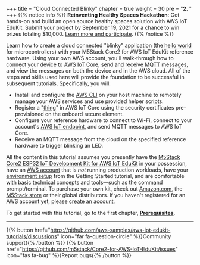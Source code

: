 +++
title = "Cloud Connected Blinky"
chapter = true
weight = 30
pre = "<b>2. </b>"
+++
{{% notice info %}}
**Reinventing Healthy Spaces Hackathon**: Get hands-on and build an open source healthy spaces solution with AWS IoT EduKit. Submit your project by September 19, 2021 for a chance to win prizes totaling $10,000.
[Learn more and participate](https://www.hackster.io/contests/Healthy-Spaces-with-AWS).
{{% /notice %}}

Learn how to create a cloud connected "blinky" application (the [hello world](https://en.wikipedia.org/wiki/%22Hello,_World!%22_program) for microcontrollers) with your M5Stack Core2 for AWS IoT EduKit reference hardware. Using your own AWS account, you'll walk-through how to connect your device to [AWS IoT Core](https://aws.amazon.com/iot-core/), send and receive [MQTT](https://docs.aws.amazon.com/iot/latest/developerguide/mqtt.html) messages, and view the messages on both the device and in the AWS cloud. All of the steps and skills used here will provide the foundation to be successful in subsequent tutorials. Specifically, you will:
- Install and configure the [AWS CLI](https://aws.amazon.com/cli/) on your host machine to remotely manage your AWS services and use provided helper scripts.
- Register a "[thing](https://docs.aws.amazon.com/iot/latest/developerguide/iot-thing-management.html)" in AWS IoT Core using the security certificates pre-provisioned on the onboard secure element.
- Configure your reference hardware to connect to Wi-Fi, connect to your account's [AWS IoT endpoint](https://docs.aws.amazon.com/general/latest/gr/iot-core.html), and send MQTT messages to AWS IoT Core.
- Receive an MQTT message from the cloud on the specified reference hardware to trigger blinking an LED. 
 
All the content in this tutorial assumes you presently have the [M5Stack Core2 ESP32 IoT Development Kit for AWS IoT EduKit](https://www.amazon.com/dp/B08VGRZYJR/) in your possession, have an [AWS account](https://console.aws.amazon.com/console/home) that is *not* running production workloads, have your [environment setup](getting-started/prerequisites.html) from the Getting Started tutorial, and are comfortable with basic technical concepts and tools—such as the command prompt/terminal. To purchase your own kit, check out [Amazon.com](https://www.amazon.com/dp/B08VGRZYJR/), the [M5Stack store](https://m5stack.com/products/m5stack-core2-esp32-iot-development-kit-for-aws-iot-edukit) or their global distributors. If you haven't registered for an AWS account yet, please [create an account](https://portal.aws.amazon.com/billing/signup).


To get started with this tutorial, go to the first chapter, [**Prerequisites**](blinky-hello-world/prerequisites.html).

---
{{% button href="https://github.com/aws-samples/aws-iot-edukit-tutorials/discussions" icon="far fa-question-circle" %}}Community support{{% /button %}} {{% button href="https://github.com/m5stack/Core2-for-AWS-IoT-EduKit/issues" icon="fas fa-bug" %}}Report bugs{{% /button %}}
